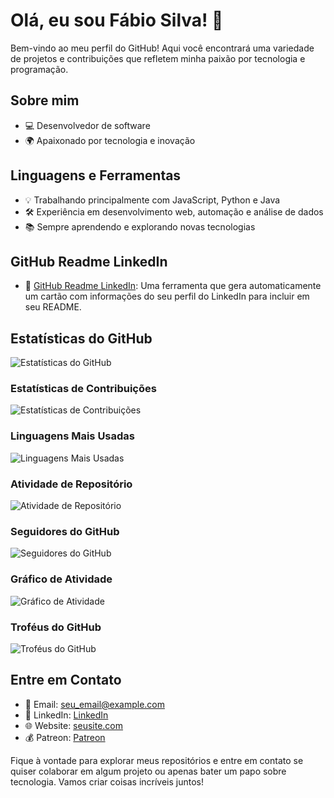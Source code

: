 # Olá, eu sou Fábio Silva! 👋

Bem-vindo ao meu perfil do GitHub! Aqui você encontrará uma variedade de projetos e contribuições que refletem minha paixão por tecnologia e programação.

## Sobre mim

- 💻 Desenvolvedor de software
- 🌍 Apaixonado por tecnologia e inovação

## Linguagens e Ferramentas

- 💡 Trabalhando principalmente com JavaScript, Python e Java
- 🛠️ Experiência em desenvolvimento web, automação e análise de dados
- 📚 Sempre aprendendo e explorando novas tecnologias

## GitHub Readme LinkedIn

- 💼 [GitHub Readme LinkedIn](https://www.linkedin.com/in/fabio-silva-85829220b/): Uma ferramenta que gera automaticamente um cartão com informações do seu perfil do LinkedIn para incluir em seu README.

## Estatísticas do GitHub

![Estatísticas do GitHub](https://github-readme-stats.vercel.app/api?username=FabioSilva11&show_icons=true&theme=dark)

### Estatísticas de Contribuições

![Estatísticas de Contribuições](https://github-readme-stats.vercel.app/api?username=FabioSilva11&show_icons=true&theme=dark&count_private=true)

### Linguagens Mais Usadas

![Linguagens Mais Usadas](https://github-readme-stats.vercel.app/api/top-langs/?username=FabioSilva11&layout=compact&theme=dark)

### Atividade de Repositório

![Atividade de Repositório](https://github-readme-stats.vercel.app/api/wakatime?username=FabioSilva11&layout=compact&theme=dark)

### Seguidores do GitHub

![Seguidores do GitHub](https://img.shields.io/github/followers/FabioSilva11?style=social)

### Gráfico de Atividade

![Gráfico de Atividade](https://activity-graph.herokuapp.com/graph?username=FabioSilva11&bg_color=20232A&color=F8D866&line=44A5C4&point=FFFFFF&area=true&hide_border=true)

### Troféus do GitHub

![Troféus do GitHub](https://github-profile-trophy.vercel.app/?username=FabioSilva11&theme=onedark)

## Entre em Contato

- 📧 Email: seu_email@example.com
- 💼 LinkedIn: [LinkedIn](https://www.linkedin.com/in/fabio-silva-85829220b/)
- 🌐 Website: [seusite.com](https://www.seusite.com/)
- 💰 Patreon: [Patreon](https://www.patreon.com/KiritoDev)

Fique à vontade para explorar meus repositórios e entre em contato se quiser colaborar em algum projeto ou apenas bater um papo sobre tecnologia. Vamos criar coisas incríveis juntos!

